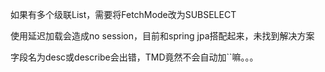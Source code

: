 如果有多个级联List，需要将FetchMode改为SUBSELECT

使用延迟加载会造成no session，目前和spring jpa搭配起来，未找到解决方案

字段名为desc或describe会出错，TMD竟然不会自动加``嘛。。。
